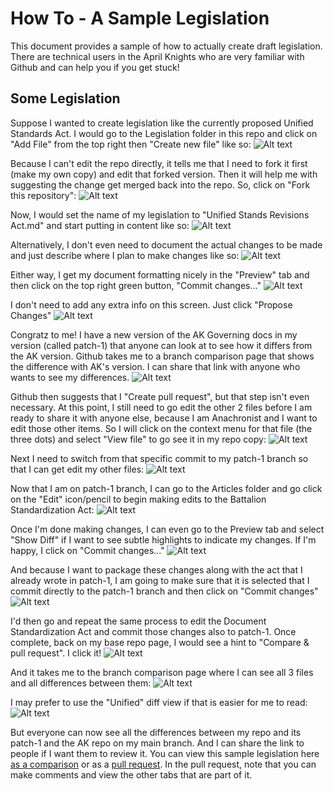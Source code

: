 # How To - A Sample Legislation

This document provides a sample of how to actually create draft legislation. There are technical users in the April Knights who are very familiar with Github and can help you if you get stuck!

## Some Legislation

Suppose I wanted to create legislation like the currently proposed Unified Standards Act. I would go to the Legislation folder in this repo and click on "Add File" from the top right then "Create new file" like so:
![Alt text](../References/howto-1.png)

Because I can't edit the repo directly, it tells me that I need to fork it first (make my own copy) and edit that forked version. Then it will help me with suggesting the change get merged back into the repo. So, click on "Fork this repository":
![Alt text](../References/howto-2.png)


Now, I would set the name of my legislation to "Unified Stands Revisions Act.md" and start putting in content like so:
![Alt text](../References/howto-3.png)

Alternatively, I don't even need to document the actual changes to be made and just describe where I plan to make changes like so:
![Alt text](../References/howto-4.png)

Either way, I get my document formatting nicely in the "Preview" tab and then click on the top right green button, "Commit changes..."
![Alt text](../References/howto-5.png)

I don't need to add any extra info on this screen. Just click "Propose Changes"
![Alt text](../References/howto-6.png)

Congratz to me! I have a new version of the AK Governing docs in my version (called patch-1) that anyone can look at to see how it differs from the AK version. Github takes me to a branch comparison page that shows the difference with AK's version. I can share that link with anyone who wants to see my differences.
![Alt text](../References/howto-7.png)

Github then suggests that I "Create pull request", but that step isn't even necessary. At this point, I still need to go edit the other 2 files before I am ready to share it with anyone else, because I am Anachronist and I want to edit those other items. So I will click on the context menu for that file (the three dots) and select "View file" to go see it in my repo copy:
![Alt text](../References/howto-8.png)

Next I need to switch from that specific commit to my patch-1 branch so that I can get edit my other files:
![Alt text](../References/howto-9.png)

Now that I am on patch-1 branch, I can go to the Articles folder and go click on the "Edit" icon/pencil to begin making edits to the Battalion Standardization Act:
![Alt text](../References/howto-10.png)

Once I'm done making changes, I can even go to the Preview tab and select "Show Diff" if I want to see subtle highlights to indicate my changes. If I'm happy, I click on "Commit changes..."
![Alt text](../References/howto-11.png)

And because I want to package these changes along with the act that I already wrote in patch-1, I am going to make sure that it is selected that I commit directly to the patch-1 branch and then click on "Commit changes"
![Alt text](../References/howto-12.png)

I'd then go and repeat the same process to edit the Document Standardization Act and commit those changes also to patch-1. Once complete, back on my base repo page, I would see a hint to "Compare & pull request". I click it!
![Alt text](../References/howto-13.png)

And it takes me to the branch comparison page where I can see all 3 files and all differences between them:
![Alt text](../References/howto-14.png)

I may prefer to use the "Unified" diff view if that is easier for me to read:
![Alt text](../References/howto-15.png)

But everyone can now see all the differences between my repo and its patch-1 and the AK repo on my main branch. And I can share the link to people if I want them to review it.
You can view this sample legislation here [as a comparison](https://github.com/april-knights/Government/compare/main...Szeraax:Government:patch-1?diff=split&w=) or as a [pull request](https://github.com/april-knights/Government/pull/3/files). In the pull request, note that you can make comments and view the other tabs that are part of it.
